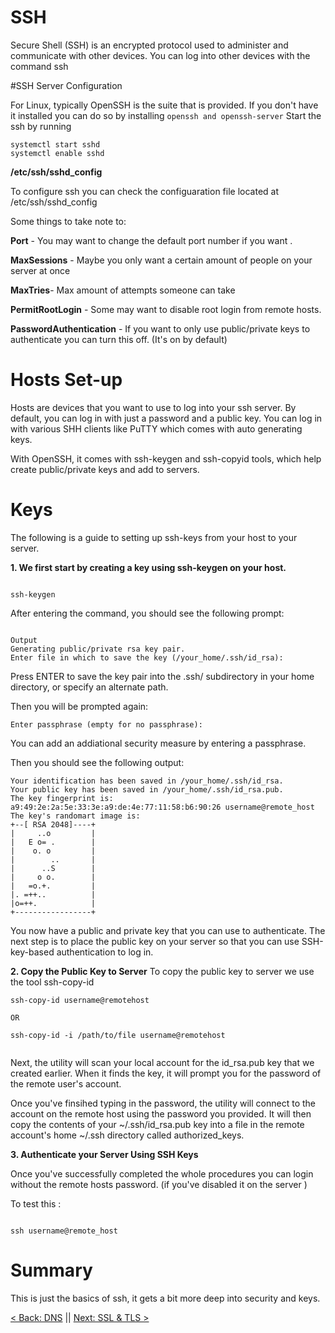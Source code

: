 # SSH
Secure Shell (SSH) is an encrypted protocol used to administer and communicate with other devices. You can log into other devices with the command ssh

#SSH Server Configuration

For Linux, typically OpenSSH is the suite that is provided. If you don't have it installed you can do so by installing ```openssh and openssh-server```
Start the ssh by running

```
systemctl start sshd
systemctl enable sshd

```

**/etc/ssh/sshd_config**

To configure ssh you can check the configuaration file located at /etc/ssh/sshd_config

Some things to take note to:

**Port** - You may want to change the default port number if you want .  

**MaxSessions** - Maybe you only want a certain amount of people on your server at once

**MaxTries**- Max amount of attempts someone can take

**PermitRootLogin** - Some may want to disable root login from remote hosts.

**PasswordAuthentication** - If you want to only use public/private keys to authenticate you can turn this off. (It's on by default)

# Hosts Set-up

Hosts are devices that you want to use to log into your ssh server. By default, you can log in with just a password and a public key. You can log in with various SHH clients like PuTTY which comes with auto generating keys.

With OpenSSH, it comes with ssh-keygen and ssh-copyid tools, which help create public/private keys and add to servers.

# Keys
The following is a guide to setting up ssh-keys from your host to your server.


**1. We first start by creating a key using ssh-keygen on your host.**


```

ssh-keygen

```
After entering the command, you should see the following prompt:

```

Output
Generating public/private rsa key pair.
Enter file in which to save the key (/your_home/.ssh/id_rsa):

```
Press ENTER to save the key pair into the .ssh/ subdirectory in your home directory, or specify an alternate path.

Then you will be prompted again:

```
Enter passphrase (empty for no passphrase):

```

You can add an addiational security measure by entering a passphrase.

Then you should see the following output:

```
Your identification has been saved in /your_home/.ssh/id_rsa.
Your public key has been saved in /your_home/.ssh/id_rsa.pub.
The key fingerprint is:
a9:49:2e:2a:5e:33:3e:a9:de:4e:77:11:58:b6:90:26 username@remote_host
The key's randomart image is:
+--[ RSA 2048]----+
|     ..o         |
|   E o= .        |
|    o. o         |
|        ..       |
|      ..S        |
|     o o.        |
|   =o.+.         |
|. =++..          |
|o=++.            |
+-----------------+

```
You now have a public and private key that you can use to authenticate. The next step is to place the public key on your server so that you can use SSH-key-based authentication to log in.


**2. Copy the Public Key to Server**
To copy the public key to server we use the tool ssh-copy-id


```
ssh-copy-id username@remotehost

OR

ssh-copy-id -i /path/to/file username@remotehost


```

Next, the utility will scan your local account for the id_rsa.pub key that we created earlier. When it finds the key, it will prompt you for the password of the remote user's account.

Once you've finsihed typing in the password, the utility will connect to the account on the remote host using the password you provided. It will then copy the contents of your ~/.ssh/id_rsa.pub key into a file in the remote account's home ~/.ssh directory called authorized_keys.

**3. Authenticate your Server Using SSH Keys**

Once you've successfully completed the whole procedures you can login without the remote hosts password. (if you've disabled it on the server )

To test this :

```

ssh username@remote_host

```


# Summary

This is just the basics of ssh, it gets a bit more deep into security and keys.


[< Back: DNS](https://github.com/sxcdennis/Network/blob/master/DNS.md "DNS") || [Next: SSL & TLS >](https://github.com/sxcdennis/Network/blob/master/SSL%20%26%20TLS.md "SSL & TLS")
